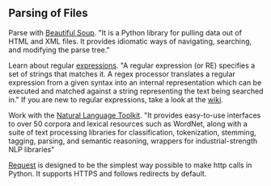 ## Parsing of Files ##

Parse with [Beautiful Soup](https://www.crummy.com/software/BeautifulSoup/bs4/doc/). "It is a Python library for pulling data out of HTML and XML files. It provides idiomatic ways of navigating, searching, and modifying the parse tree."

Learn about regular [expressions](https://docs.python.org/3/library/re.html). "A regular expression (or RE) specifies a set of strings that matches it. A regex processor translates a regular expression from a given syntax into an internal representation which can be executed and matched against a string representing the text being searched in." If you are new to regular expressions, take a look at the [wiki](https://en.wikipedia.org/wiki/Regular_expression).

Work with the [Natural Language Toolkit](http://www.nltk.org/). "It provides easy-to-use interfaces to over 50 corpora and lexical resources such as WordNet, along with a suite of text processing libraries for classification, tokenization, stemming, tagging, parsing, and semantic reasoning, wrappers for industrial-strength NLP libraries"

[Request](https://github.com/request/request) is designed to be the simplest way possible to make http calls in Python. It supports HTTPS and follows redirects by default.
